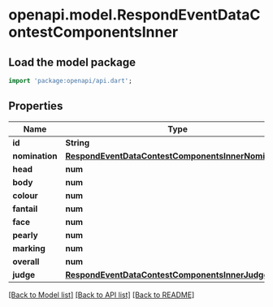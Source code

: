 # openapi.model.RespondEventDataContestComponentsInner

## Load the model package
```dart
import 'package:openapi/api.dart';
```

## Properties
Name | Type | Description | Notes
------------ | ------------- | ------------- | -------------
**id** | **String** |  | [optional] 
**nomination** | [**RespondEventDataContestComponentsInnerNomination**](RespondEventDataContestComponentsInnerNomination.md) |  | [optional] 
**head** | **num** |  | [optional] 
**body** | **num** |  | 
**colour** | **num** |  | 
**fantail** | **num** |  | 
**face** | **num** |  | 
**pearly** | **num** |  | 
**marking** | **num** |  | 
**overall** | **num** |  | 
**judge** | [**RespondEventDataContestComponentsInnerJudge**](RespondEventDataContestComponentsInnerJudge.md) |  | [optional] 

[[Back to Model list]](../README.md#documentation-for-models) [[Back to API list]](../README.md#documentation-for-api-endpoints) [[Back to README]](../README.md)


